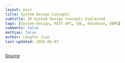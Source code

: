 ```yaml
---
layout: post
title: System Design Concepts
subtitle: 20 System Design Concepts Explained
tags: [System Design, REST API, SQL, database, DBMS]
comments: false
mathjax: false
author: Longfei Jiao
last-updated: 2025-06-03
---
```


[Source](https://www.youtube.com/watch?v=i53Gi_K3o7I)